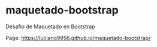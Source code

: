 # maquetado-bootstrap

Desafio de Maquetado en Bootstrap

Page: https://luciano9956.github.io/maquetado-bootstrap/
